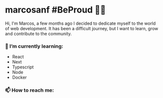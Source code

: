 # marcosanf #BeProud :rainbow_flag:
Hi, I'm Marcos, a few months ago I decided to dedicate myself to the world of web development. It has been a difficult journey, but I want to learn, grow and contribute to the community.

### 🌱 I’m currently learning:
- React
- Next
- Typescript
- Node
- Docker

### 📫 How to reach me:

<!--
**marcosanf/marcosanf** is a ✨ _special_ ✨ repository because its `README.md` (this file) appears on your GitHub profile.

Here are some ideas to get you started:

- 🔭 I’m currently working on ...
- 🌱 I’m currently learning ...
- 👯 I’m looking to collaborate on ...
- 🤔 I’m looking for help with ...
- 💬 Ask me about ...
- 📫 How to reach me: ...
- 😄 Pronouns: ...
- ⚡ Fun fact: ...
-->
